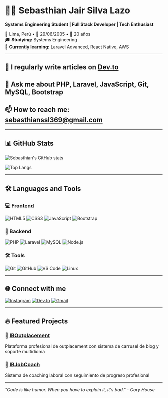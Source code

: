 # 🐱‍💻 Sebasthian Jair Silva Lazo
**Systems Engineering Student | Full Stack Developer | Tech Enthusiast**

📍 Lima, Perú • 🎂 29/06/2005 • 🎯 20 años  
🎓 **Studying:** Systems Engineering  
🌱 **Currently learning:** Laravel Advanced, React Native, AWS  

---

## 📝 I regularly write articles on [Dev.to](https://dev.to/sebasthianssl369)

## 💬 Ask me about PHP, Laravel, JavaScript, Git, MySQL, Bootstrap

## 📫 How to reach me: [sebasthianssl369@gmail.com](mailto:sebasthianssl369@gmail.com)

---

## 📊 GitHub Stats

![Sebasthian's GitHub stats](https://github-readme-stats.vercel.app/api?username=Sebasthianssl369&show_icons=true&theme=radical)

![Top Langs](https://github-readme-stats.vercel.app/api/top-langs/?username=Sebasthianssl369&layout=compact&theme=radical)

---

## 🛠️ Languages and Tools

### 💻 Frontend
![HTML5](https://img.shields.io/badge/HTML5-E34F26?style=for-the-badge&logo=html5&logoColor=white)
![CSS3](https://img.shields.io/badge/CSS3-1572B6?style=for-the-badge&logo=css3&logoColor=white)
![JavaScript](https://img.shields.io/badge/JavaScript-F7DF1E?style=for-the-badge&logo=javascript&logoColor=black)
![Bootstrap](https://img.shields.io/badge/Bootstrap-7952B3?style=for-the-badge&logo=bootstrap&logoColor=white)

### 🔧 Backend
![PHP](https://img.shields.io/badge/PHP-777BB4?style=for-the-badge&logo=php&logoColor=white)
![Laravel](https://img.shields.io/badge/Laravel-FF2D20?style=for-the-badge&logo=laravel&logoColor=white)
![MySQL](https://img.shields.io/badge/MySQL-4479A1?style=for-the-badge&logo=mysql&logoColor=white)
![Node.js](https://img.shields.io/badge/Node.js-339933?style=for-the-badge&logo=nodedotjs&logoColor=white)

### 🛠️ Tools
![Git](https://img.shields.io/badge/Git-F05032?style=for-the-badge&logo=git&logoColor=white)
![GitHub](https://img.shields.io/badge/GitHub-181717?style=for-the-badge&logo=github&logoColor=white)
![VS Code](https://img.shields.io/badge/VS_Code-007ACC?style=for-the-badge&logo=visual-studio-code&logoColor=white)
![Linux](https://img.shields.io/badge/Linux-FCC624?style=for-the-badge&logo=linux&logoColor=black)

---

## 🌐 Connect with me

[![Instagram](https://img.shields.io/badge/Instagram-E4405F?style=for-the-badge&logo=instagram&logoColor=white)](https://www.instagram.com/eljovencbass)
[![Dev.to](https://img.shields.io/badge/Dev.to-0A0A0A?style=for-the-badge&logo=dev.to&logoColor=white)](https://dev.to/sebasthianssl369)
[![Gmail](https://img.shields.io/badge/Gmail-D14836?style=for-the-badge&logo=gmail&logoColor=white)](mailto:sebasthianssl369@gmail.com)

---

## 🔥 Featured Projects

### 🚀 [IBOutplacement](https://github.com/CorporacionIBCorp/IBOutplacement)
Plataforma profesional de outplacement con sistema de carrusel de blog y soporte multidioma

### 💼 [IBJobCoach](https://github.com/CorporacionIBCorp/IBJobCoach)  
Sistema de coaching laboral con seguimiento de progreso profesional

---

*"Code is like humor. When you have to explain it, it's bad." - Cory House*
